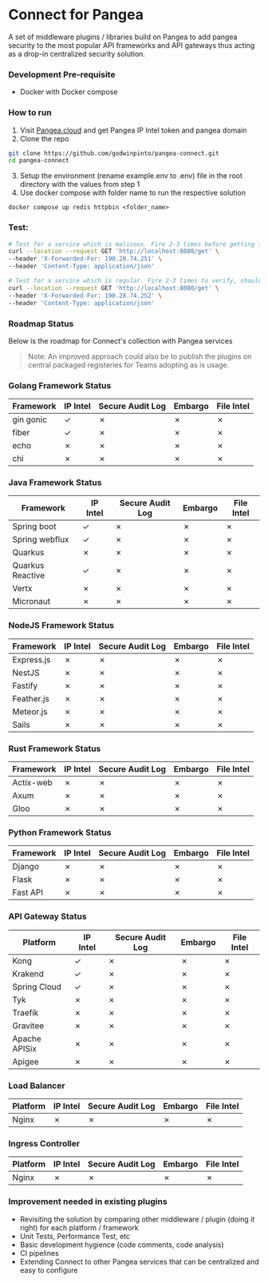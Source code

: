 # Connect for Pangea
A set of middleware plugins / libraries build on Pangea to add pangea security to the most popular API frameworks and API gateways thus acting as a drop-in centralized security solution. 

### Development Pre-requisite
- Docker with Docker compose

### How to run
1. Visit [Pangea.cloud](https://pangea.cloud) and get Pangea IP Intel token and pangea domain
2. Clone the repo
```sh
git clone https://github.com/godwinpinto/pangea-connect.git 
cd pangea-connect 
```
3. Setup the environment (rename example.env to .env) file in the root directory with the values from step 1
4. Use docker compose with folder name to run the respective solution

```
docker compose up redis httpbin <folder_name>
```

### Test:

```sh
# Test for a service which is malicous. Fire 2-3 times before getting forbidden 
curl --location --request GET 'http://localhost:8080/get' \
--header 'X-Forwarded-For: 190.28.74.251' \
--header 'Content-Type: application/json'

# Test for a service which is regular. Fire 2-3 times to verify, should always result in success response
curl --location --request GET 'http://localhost:8080/get' \
--header 'X-Forwarded-For: 190.28.74.252' \
--header 'Content-Type: application/json'

```

### Roadmap Status
Below is the roadmap for Connect's collection with Pangea services

> Note: An improved approach could also be to publish the plugins on central packaged registeries for Teams adopting as is usage.

### Golang Framework Status
|  Framework | IP Intel  | Secure Audit Log | Embargo | File Intel |
|---|---|---|---|---|
|  gin gonic | &check;  | &cross;  | &cross;  | &cross;  |
|  fiber    | &check;  | &cross;  | &cross;  | &cross;  |
|  echo | &cross;  | &cross;  | &cross;  | &cross;  |
|  chi | &cross;  | &cross;  | &cross;  | &cross;  |

### Java Framework Status
|  Framework | IP Intel  | Secure Audit Log | Embargo | File Intel |
|---|---|---|---|---|
|  Spring boot | &check;  | &cross;  | &cross;  | &cross;  |
|  Spring webflux    | &check;  | &cross;  | &cross;  | &cross;  |
|  Quarkus | &cross;  | &cross;  | &cross;  | &cross;  |
|  Quarkus Reactive | &check;  | &cross;  | &cross;  | &cross;  |
|  Vertx | &cross;  | &cross;  | &cross;  | &cross;  |
|  Micronaut | &cross;  | &cross;  | &cross;  | &cross;  |


### NodeJS Framework Status
|  Framework | IP Intel  | Secure Audit Log | Embargo | File Intel |
|---|---|---|---|---|
|  Express.js | &cross;  | &cross;  | &cross;  | &cross;  |
|  NestJS    | &cross;  | &cross;  | &cross;  | &cross;  |
|  Fastify | &cross;  | &cross;  | &cross;  | &cross;  |
|  Feather.js | &cross;  | &cross;  | &cross;  | &cross;  |
|  Meteor.js | &cross;  | &cross;  | &cross;  | &cross;  |
|  Sails | &cross;  | &cross;  | &cross;  | &cross;  |


### Rust Framework Status
|  Framework | IP Intel  | Secure Audit Log | Embargo | File Intel |
|---|---|---|---|---|
|  Actix-web | &cross;  | &cross;  | &cross;  | &cross;  |
|  Axum    | &cross;  | &cross;  | &cross;  | &cross;  |
|  Gloo | &cross;  | &cross;  | &cross;  | &cross;  |

### Python Framework Status
|  Framework | IP Intel  | Secure Audit Log | Embargo | File Intel |
|---|---|---|---|---|
|  Django | &cross;  | &cross;  | &cross;  | &cross;  |
|  Flask    | &cross;  | &cross;  | &cross;  | &cross;  |
|  Fast API | &cross;  | &cross;  | &cross;  | &cross;  |


### API Gateway Status
|  Platform | IP Intel  | Secure Audit Log | Embargo | File Intel |
|---|---|---|---|---|
|  Kong | &check;  | &cross;  | &cross;  | &cross;  |
|  Krakend    | &check;  | &cross;  | &cross;  | &cross;  |
|  Spring Cloud | &check;  | &cross;  | &cross;  | &cross;  |
|  Tyk | &cross;  | &cross;  | &cross;  | &cross;  |
|  Traefik | &cross;  | &cross;  | &cross;  | &cross;  |
|  Gravitee | &cross;  | &cross;  | &cross;  | &cross;  |
|  Apache APISix | &cross;  | &cross;  | &cross;  | &cross;  |
|  Apigee | &cross;  | &cross;  | &cross;  | &cross;  |


### Load Balancer
|  Platform | IP Intel  | Secure Audit Log | Embargo | File Intel |
|---|---|---|---|---|
|  Nginx | &cross;  | &cross;  | &cross;  | &cross;  |

### Ingress Controller
|  Platform | IP Intel  | Secure Audit Log | Embargo | File Intel |
|---|---|---|---|---|
|  Nginx | &cross;  | &cross;  | &cross;  | &cross;  |

### Improvement needed in existing plugins
- Revisiting the solution by comparing other middleware / plugin (doing it right) for each platform / framework
- Unit Tests, Performance Test, etc
- Basic development hygience (code comments, code analysis)
- CI pipelines
- Extending Connect to other Pangea services that can be centralized and easy to configure

